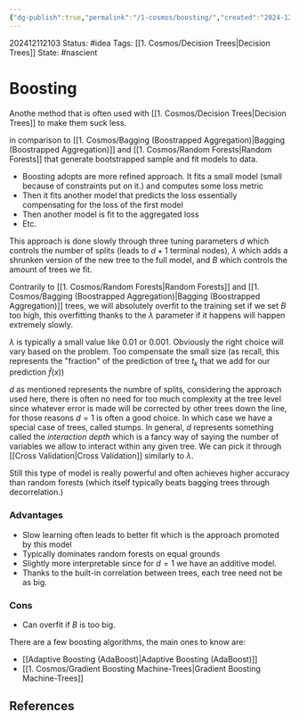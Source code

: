 ```yaml
---
{"dg-publish":true,"permalink":"/1-cosmos/boosting/","created":"2024-12-11T21:03:13.688-05:00","updated":"2024-12-13T08:47:03.222-05:00"}
---
```


202412112103
Status: #idea
Tags: [[1. Cosmos/Decision Trees\|Decision Trees]]
State: #nascient
# Boosting

Anothe method that is often used with [[1. Cosmos/Decision Trees\|Decision Trees]] to make them suck less.

in comparison to [[1. Cosmos/Bagging (Boostrapped Aggregation)\|Bagging (Boostrapped Aggregation)]] and [[1. Cosmos/Random Forests\|Random Forests]] that generate bootstrapped sample and fit models to data.

- Boosting adopts are more refined approach. It fits a small model (small because of constraints put on it.) and computes some loss metric
- Then it fits another model that predicts the loss essentially compensating for the loss of the first model
- Then another model is fit to the aggregated loss 
- Etc.

This approach is done slowly through three tuning parameters $d$ which controls the number of splits (leads to $d+1$ terminal nodes), $\lambda$ which adds a shrunken version of the new tree to the full model, and $B$ which controls the amount of trees we fit.

Contrarily to [[1. Cosmos/Random Forests\|Random Forests]] and [[1. Cosmos/Bagging (Boostrapped Aggregation)\|Bagging (Boostrapped Aggregation)]] trees, we will absolutely overfit to the training set if we set $B$ too high, this overfitting thanks to the $\lambda$ parameter if it happens will happen extremely slowly.

$\lambda$ is typically a small value like $0.01$ or $0.001$. Obviously the right choice will vary based on the problem. Too compensate the small size (as recall, this represents the "fraction" of the prediction of tree $t_k$ that we add for our prediction $\hat f(x)$)

$d$ as mentioned represents the numbre of splits, considering the approach used here, there is often no need for too much complexity at the tree level since whatever error is made will be corrected by other trees down the line, for those reasons $d=1$ is often a good choice. 
In which case we have a special case of trees, called stumps. In general, $d$ represents something called the $interaction$ $depth$ which is a fancy way of saying the number of variables we allow to interact within any given tree. We can pick it through [[Cross Validation\|Cross Validation]] similarly to $\lambda$.

Still this type of model is really powerful and often achieves higher accuracy than random forests (which itself typically beats bagging trees through decorrelation.)

### Advantages
- Slow learning often leads to better fit which is the approach promoted by this model
- Typically dominates random forests on equal grounds
- Slightly more interpretable since for $d=1$ we have an additive model.
- Thanks to the built-in correlation between trees, each tree need not be as big.
### Cons
- Can overfit if $B$ is too big.

There are a few boosting algorithms, the main ones to know are:
- [[Adaptive Boosting (AdaBoost)\|Adaptive Boosting (AdaBoost)]]
- [[1. Cosmos/Gradient Boosting Machine-Trees\|Gradient Boosting Machine-Trees]]


## References
